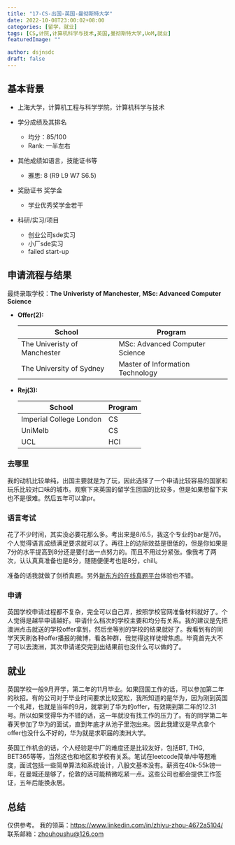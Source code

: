 ```yaml
---
title: "17-CS-出国-英国-曼彻斯特大学"
date: 2022-10-08T23:00:02+08:00
categories: [留学，就业]
tags: [CS,计院,计算机科学与技术,英国,曼彻斯特大学,UoM,就业]
featuredImage: ""

author: dsjnsdc
draft: false
---
```


## 基本背景 

- 上海大学，计算机工程与科学学院，计算机科学与技术

- 学分成绩及其排名
  - 均分：85/100
  - Rank: 一半左右

- 其他成绩如语言，技能证书等
  - 雅思: 8 (R9 L9 W7 S6.5)

- 奖励证书 奖学金
  - 学业优秀奖学金若干

- 科研/实习/项目
  - 创业公司sde实习
  - 小厂sde实习
  - failed start-up

## 申请流程与结果

最终录取学校：**The Univeristy of Manchester**, **MSc: Advanced Computer Science**


- **Offer(2):** 

  |School|Program|
  |------|-------|
  |The Univeristy of Manchester|MSc: Advanced Computer Science|
  |The University of Sydney|Master of Information Technology|


- **Rej(3):** 

  |School|Program|
  |------|-------|
  |Imperial College London|CS|
  |UniMelb|CS|
  |UCL|HCI|

### 去哪里
我的动机比较单纯，出国主要就是为了玩，因此选择了一个申请比较容易的国家和玩乐比较对口味的城市。观察下来英国的留学生回国的比较多，但是如果想留下来也不是很难。然后五年可以拿pr。

### 语言考试
花了不少时间，其实没必要花那么多。考出来是8/6.5，我这个专业的bar是7/6。个人觉得语言成绩满足要求就可以了。再往上的边际效益是很低的，但是你如果是7分的水平提高到8分还是要付出一点努力的。而且不用过分紧张。像我考了两次，认认真真准备也是8分，随随便便考也是8分，chill。

准备的话我就做了剑桥真题。另外[新东方的在线真题平台](https://ieltscat.xdf.cn/)体验也不错。

### 申请
英国学校申请过程都不复杂，完全可以自己弄，按照学校官网准备材料就好了。个人觉得是越早申请越好。申请什么档次的学校主要和均分有关系。我的建议是先把澳洲点击就送的学校offer拿到，然后坐等别的学校的结果就好了。我看到有的同学天天刷各种offer播报的微博，看各种群，我觉得这样徒增焦虑。毕竟首先大不了可以去澳洲，其次申请递交完到出结果前也没什么可以做的了。

## 就业
英国学校一般9月开学，第二年的11月毕业。如果回国工作的话，可以参加第二年的秋招。有的公司对于毕业时间要求比较宽松，我所知道的是华为，因为刚到英国一个礼拜，也就是当年的9月，就拿到了华为的offer，有效期到第二年的12.31号。所以如果觉得华为不错的话，这一年就没有找工作的压力了。有的同学第二年春天参加了华为的面试，直到年底才从池子里泡出来。因此我建议是早点拿个offer也没什么不好的，华为就是求职届的澳洲大学。

英国工作机会的话，个人经验是中厂的难度还是比较友好，包括BT, THG, BET365等等，当然这也和地区和学校有关系。笔试在leetcode简单/中等题难度，面试包括一些简单算法和系统设计，八股文基本没有。薪资在40k-55k镑一年，在曼城还是够了，伦敦的话可能稍微吃紧一点。这些公司也都会提供工作签证，五年后能换永居。

## 总结
仅供参考。
我的领英：https://www.linkedin.com/in/zhiyu-zhou-4672a5104/
联系邮箱：zhouhoushu@126.com



